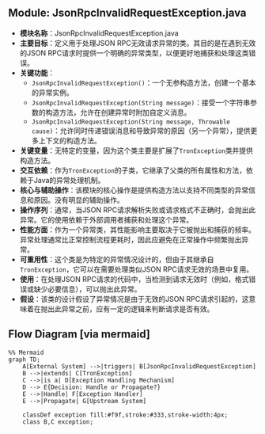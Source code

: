 ## Module: JsonRpcInvalidRequestException.java
- **模块名称**：JsonRpcInvalidRequestException.java
- **主要目标**：定义用于处理JSON RPC无效请求异常的类。其目的是在遇到无效的JSON RPC请求时提供一个明确的异常类型，以便更好地捕获和处理这类错误。
- **关键功能**：
  - `JsonRpcInvalidRequestException()`：一个无参构造方法，创建一个基本的异常实例。
  - `JsonRpcInvalidRequestException(String message)`：接受一个字符串参数的构造方法，允许在创建异常时附加自定义消息。
  - `JsonRpcInvalidRequestException(String message, Throwable cause)`：允许同时传递错误消息和导致异常的原因（另一个异常），提供更多上下文的构造方法。
- **关键变量**：无特定的变量，因为这个类主要是扩展了`TronException`类并提供构造方法。
- **交互依赖**：作为`TronException`的子类，它继承了父类的所有属性和方法，依赖于Java的异常处理机制。
- **核心与辅助操作**：该模块的核心操作是提供构造方法以支持不同类型的异常信息和原因。没有明显的辅助操作。
- **操作序列**：通常，当JSON RPC请求解析失败或请求格式不正确时，会抛出此异常。它的使用依赖于外部调用者捕获和处理这个异常。
- **性能方面**：作为一个异常类，其性能影响主要取决于它被抛出和捕获的频率。异常处理通常比正常控制流程更耗时，因此应避免在正常操作中频繁抛出异常。
- **可重用性**：这个类是为特定的异常情况设计的，但由于其继承自`TronException`，它可以在需要处理类似JSON RPC请求无效的场景中复用。
- **使用**：在处理JSON RPC请求的代码中，当检测到请求无效时（例如，格式错误或缺少必要信息），可以抛出此异常。
- **假设**：该类的设计假设了异常情况是由于无效的JSON RPC请求引起的，这意味着在抛出此异常之前，应有一定的逻辑来判断请求是否有效。
## Flow Diagram [via mermaid]
```mermaid
%% Mermaid
graph TD;
    A[External System] -->|triggers| B[JsonRpcInvalidRequestException]
    B -->|extends| C[TronException]
    C -->|is a| D[Exception Handling Mechanism]
    D --> E{Decision: Handle or Propagate?}
    E -->|Handle| F[Exception Handler]
    E -->|Propagate| G[Upstream System]

    classDef exception fill:#f9f,stroke:#333,stroke-width:4px;
    class B,C exception;
```
